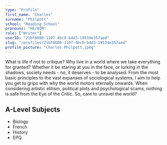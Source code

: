 ```yaml
---
type: "Profile"
first_name: "Charles"
surname: "Philpott"
school: "Reading School"
pronouns: "HE/HIM"
role: ["Writer"]
userID: "21bf8680-1107-4bc6-b4d3-19534e357aed"
slug: "/profiles/21bf8680-1107-4bc6-b4d3-19534e357aed"
profile_picture: "Charles Philpott.jpeg"
---
```


What is life if not to critique? Why live in a world where we take everything for granted? Whether it be staring at you in the face, or lurking in the shadows, society needs - no, it deserves - to be analysed. From the most basic principles to the vast expanses of sociological systems, I aim to help you get to grips with why the world motors eternally onwards. When considering artistic elitism, political plots and psychological scams, nothing is safe from the Eye of the Critic. So, care to unravel the world?

## A-Level Subjects

- Biology
- French
- History
- EPQ